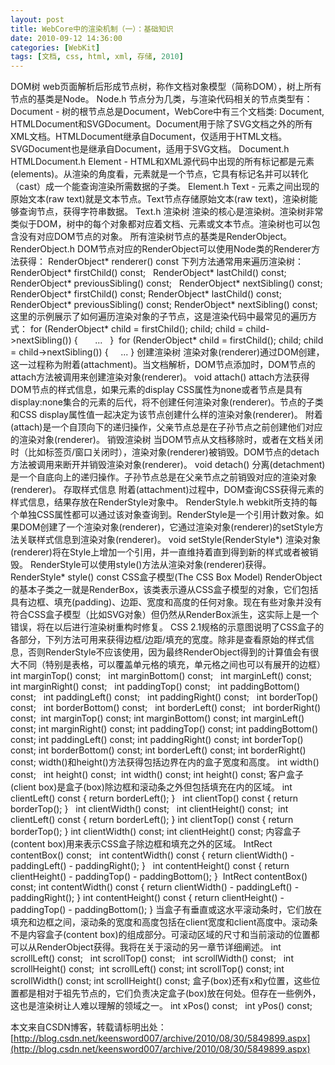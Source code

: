 ```yaml
---
layout: post
title: WebCore中的渲染机制（一）：基础知识
date: 2010-09-12 14:36:00
categories: [WebKit]
tags: [文档, css, html, xml, 存储, 2010]
---
```

DOM树
web页面解析后形成节点树，称作文档对象模型（简称DOM），树上所有节点的基类是Node。
Node.h
节点分为几类，与渲染代码相关的节点类型有：
Document - 树的根节点总是Document，WebCore中有三个文档类: Document, HTMLDocument和SVGDocument。Document用于除了SVG文档之外的所有XML文档。HTMLDocument继承自Document，仅适用于HTML文档。SVGDocument也是继承自Document，适用于SVG文档。 Document.h
HTMLDocument.h
Element - HTML和XML源代码中出现的所有标记都是元素(elements)。从渲染的角度看，元素就是一个节点，它具有标记名并可以转化（cast）成一个能查询渲染所需数据的子类。 Element.h
Text - 元素之间出现的原始文本(raw text)就是文本节点。Text节点存储原始文本(raw text)，渲染树能够查询节点，获得字符串数据。 Text.h
渲染树
渲染的核心是渲染树。渲染树非常类似于DOM，树中的每个对象都对应着文档、元素或文本节点。渲染树也可以包含没有对应DOM节点的对象。
所有渲染树节点的基类是RenderObject。
RenderObject.h
DOM节点对应的RenderObject可以使用Node类的Renderer方法获得：
RenderObject* renderer() const
下列方法通常用来遍历渲染树：
RenderObject* firstChild() const;  
RenderObject* lastChild() const;  
RenderObject* previousSibling() const;  
RenderObject* nextSibling() const; 
RenderObject* firstChild() const;
RenderObject* lastChild() const;
RenderObject* previousSibling() const;
RenderObject* nextSibling() const;
这里的示例展示了如何遍历渲染对象的子节点，这是渲染代码中最常见的遍历方式：
for (RenderObject* child = firstChild(); child; child = child->nextSibling()) {  
    ...  
} 
for (RenderObject* child = firstChild(); child; child = child->nextSibling()) {
    ...
}
创建渲染树
渲染对象(renderer)通过DOM创建，这一过程称为附着(attachment)。当文档解析，DOM节点添加时，DOM节点的attach方法被调用来创建渲染对象(renderer)。
void attach()
attach方法获得DOM节点的样式信息，如果元素的display CSS属性为none或者节点是具有display:none集合的元素的后代，将不创建任何渲染对象(renderer)。节点的子类和CSS display属性值一起决定为该节点创建什么样的渲染对象(renderer)。
附着(attach)是一个自顶向下的递归操作，父亲节点总是在子孙节点之前创建他们对应的渲染对象(renderer)。
销毁渲染树
当DOM节点从文档移除时，或者在文档关闭时（比如标签页/窗口关闭时），渲染对象(renderer)被销毁。DOM节点的detach方法被调用来断开并销毁渲染对象(renderer)。
void detach()
分离(detachment)是一个自底向上的递归操作。子孙节点总是在父亲节点之前销毁对应的渲染对象(renderer)。
存取样式信息
附着(attachment)过程中，DOM查询CSS获得元素的样式信息，结果存放在RenderStyle对象中。
RenderStyle.h
webkit所支持的每个单独CSS属性都可以通过该对象查询到。RenderStyle是一个引用计数对象。如果DOM创建了一个渲染对象(renderer)，它通过渲染对象(renderer)的setStyle方法关联样式信息到渲染对象(renderer)。
void setStyle(RenderStyle*)
渲染对象(renderer)将在Style上增加一个引用，并一直维持着直到得到新的样式或者被销毁。
RenderStyle可以使用style()方法从渲染对象(renderer)获得。
RenderStyle* style() const
CSS盒子模型(The CSS Box Model)
RenderObject的基本子类之一就是RenderBox，该类表示遵从CSS盒子模型的对象，它们包括具有边框、填充(padding)、边距、宽度和高度的任何对象。现在有些对象并没有符合CSS盒子模型（比如SVG对象）但仍然从RenderBox派生，这实际上是一个错误，将在以后进行渲染树重构时修复。
CSS 2.1规格的示意图说明了CSS盒子的各部分，下列方法可用来获得边框/边距/填充的宽度。除非是查看原始的样式信息，否则RenderStyle不应该使用，因为最终RenderObject得到的计算值会有很大不同（特别是表格，可以覆盖单元格的填充，单元格之间也可以有展开的边框）
int marginTop() const;  
int marginBottom() const;  
int marginLeft() const;  
int marginRight() const;  
int paddingTop() const;  
int paddingBottom() const;  
int paddingLeft() const;  
int paddingRight() const;  
int borderTop() const;  
int borderBottom() const;  
int borderLeft() const;  
int borderRight() const; 
int marginTop() const;
int marginBottom() const;
int marginLeft() const;
int marginRight() const;
int paddingTop() const;
int paddingBottom() const;
int paddingLeft() const;
int paddingRight() const;
int borderTop() const;
int borderBottom() const;
int borderLeft() const;
int borderRight() const;
width()和height()方法获得包括边界在内的盒子宽度和高度。
int width() const;  
int height() const; 
int width() const;
int height() const;
客户盒子(client box)是盒子(box)除边框和滚动条之外但包括填充在内的区域。
int clientLeft() const { return borderLeft(); }  
int clientTop() const { return borderTop(); }  
int clientWidth() const;  
int clientHeight() const; 
int clientLeft() const { return borderLeft(); }
int clientTop() const { return borderTop(); }
int clientWidth() const;
int clientHeight() const;
内容盒子(content box)用来表示CSS盒子除边框和填充之外的区域。
IntRect contentBox() const;  
int contentWidth() const { return clientWidth() - paddingLeft() - paddingRight(); }  
int contentHeight() const { return clientHeight() - paddingTop() - paddingBottom(); } 
IntRect contentBox() const;
int contentWidth() const { return clientWidth() - paddingLeft() - paddingRight(); }
int contentHeight() const { return clientHeight() - paddingTop() - paddingBottom(); }
当盒子有垂直或这水平滚动条时，它们放在填充和边框之间，滚动条的宽度和高度包括在client宽度和client高度中。滚动条不是内容盒子(content box)的组成部分。可滚动区域的尺寸和当前滚动的位置都可以从RenderObject获得。我将在关于滚动的另一章节详细阐述。
int scrollLeft() const;  
int scrollTop() const;  
int scrollWidth() const;  
int scrollHeight() const; 
int scrollLeft() const;
int scrollTop() const;
int scrollWidth() const;
int scrollHeight() const;
盒子(box)还有x和y位置，这些位置都是相对于祖先节点的，它们负责决定盒子(box)放在何处。但存在一些例外，这也是渲染树让人难以理解的领域之一。
int xPos() const;  
int yPos() const;

本文来自CSDN博客，转载请标明出处：[http://blog.csdn.net/keensword007/archive/2010/08/30/5849899.aspx](http://blog.csdn.net/keensword007/archive/2010/08/30/5849899.aspx)
